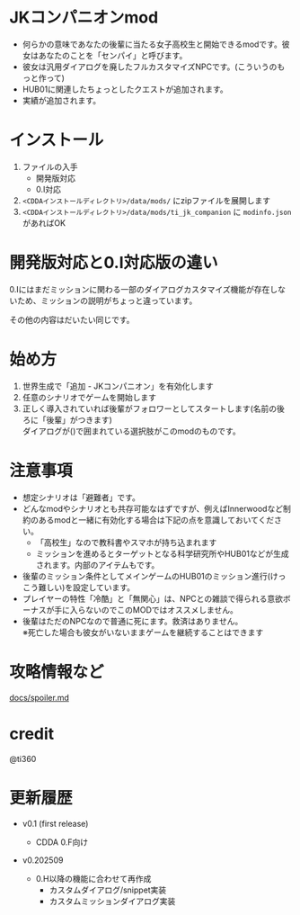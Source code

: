 # JKコンパニオンmod
- 何らかの意味であなたの後輩に当たる女子高校生と開始できるmodです。彼女はあなたのことを「センパイ」と呼びます。
- 彼女は汎用ダイアログを廃したフルカスタマイズNPCです。(こういうのもっと作って)
- HUB01に関連したちょっとしたクエストが追加されます。
- 実績が追加されます。

# インストール
1. ファイルの入手
   - 開発版対応
   - 0.I対応
1. `<CDDAインストールディレクトリ>/data/mods/` にzipファイルを展開します
1. `<CDDAインストールディレクトリ>/data/mods/ti_jk_companion` に `modinfo.json` があればOK

# 開発版対応と0.I対応版の違い
0.Iにはまだミッションに関わる一部のダイアログカスタマイズ機能が存在しないため、ミッションの説明がちょっと違っています。

その他の内容はだいたい同じです。

# 始め方
 1. 世界生成で「追加 - JKコンパニオン」を有効化します
 1. 任意のシナリオでゲームを開始します
 1. 正しく導入されていれば後輩がフォロワーとしてスタートします(名前の後ろに「後輩」がつきます)<br/>
ダイアログが()で囲まれている選択肢がこのmodのものです。

# 注意事項
 - 想定シナリオは「避難者」です。
 - どんなmodやシナリオとも共存可能なはずですが、例えばInnerwoodなど制約のあるmodと一緒に有効化する場合は下記の点を意識しておいてください。
   - 「高校生」なので教科書やスマホが持ち込まれます
   - ミッションを進めるとターゲットとなる科学研究所やHUB01などが生成されます。内部のアイテムもです。
 - 後輩のミッション条件としてメインゲームのHUB01のミッション進行(けっこう難しい)を設定しています。
 - プレイヤーの特性「冷酷」と「無関心」は、NPCとの雑談で得られる意欲ボーナスが手に入らないのでこのMODではオススメしません。
 - 後輩はただのNPCなので普通に死にます。救済はありません。<br/>
※死亡した場合も彼女がいないままゲームを継続することはできます

# 攻略情報など
 [docs/spoiler.md](docs/spoiler.md)

# credit
@ti360

# 更新履歴
- v0.1 (first release)
  - CDDA 0.F向け

- v0.202509
  - 0.H以降の機能に合わせて再作成
    - カスタムダイアログ/snippet実装
    - カスタムミッションダイアログ実装
